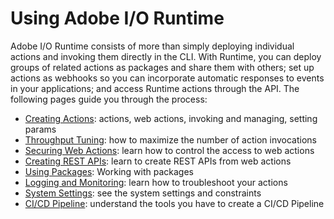 # Using Adobe I/O Runtime

Adobe I/O Runtime consists of more than simply deploying individual actions and invoking them directly in the CLI. With Runtime, you can deploy groups of related actions as packages and share them with others; set up actions as webhooks so you can incorporate automatic responses to events in your applications; and access Runtime actions through the API. The following pages guide you through the process:

* [Creating Actions](guides/creating_actions.md): actions, web actions, invoking and managing, setting params
* [Throughput Tuning](guides/throughput_tuning.md): how to maximize the number of action invocations
* [Securing Web Actions](guides/securing_web_actions.md): learn how to control the access to web actions
* [Creating REST APIs](guides/creating_rest_apis.md): learn to create REST APIs from web actions
* [Using Packages](guides/using_packages.md): Working with packages
* [Logging and Monitoring](guides/logging_monitoring.md): learn how to troubleshoot your actions
* [System Settings](guides/system_settings.md): see the system settings and constraints 
* [CI/CD Pipeline](guides/ci-cd_pipeline.md): understand the tools you have to create a CI/CD Pipeline
<!-- * [Using Actions with Adobe I/O Events](guides/actions_events.md): learn how to process Adobe I/O events with actions -->